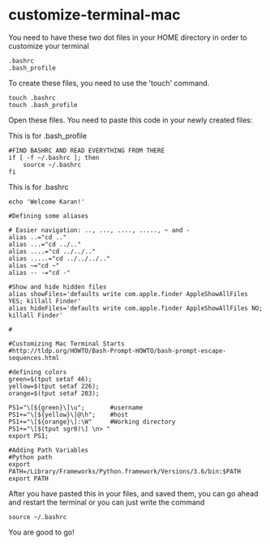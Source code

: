 # customize-terminal-mac

You need to have these two dot files in your HOME directory in order to customize your terminal

    .bashrc
    .bash_profile

To create these files, you need to use the 'touch' command.

    touch .bashrc
    touch .bash_profile
    
Open these files. You need to paste this code in your newly created files:

This is for .bash_profile
    
    #FIND BASHRC AND READ EVERYTHING FROM THERE
    if [ -f ~/.bashrc ]; then
        source ~/.bashrc
    fi
    
This is for .bashrc

    echo 'Welcome Karan!'

    #Defining some aliases

    # Easier navigation: .., ..., ...., ....., ~ and -
    alias ..="cd .."
    alias ...="cd ../.."
    alias ....="cd ../../.."
    alias .....="cd ../../../.."
    alias ~="cd ~"
    alias -- -="cd -"

    #Show and hide hidden files
    alias showFiles='defaults write com.apple.finder AppleShowAllFiles YES; killall Finder'
    alias hideFiles='defaults write com.apple.finder AppleShowAllFiles NO; killall Finder'

    #

    #Customizing Mac Terminal Starts
    #http://tldp.org/HOWTO/Bash-Prompt-HOWTO/bash-prompt-escape-sequences.html

    #defining colors
    green=$(tput setaf 46);
    yellow=$(tput setaf 226);
    orange=$(tput setaf 203);

    PS1="\[${green}\]\u";       #username
    PS1+="\[${yellow}\]@\h";    #host
    PS1+="\[${orange}\]:\W"     #Working directory
    PS1+="\[$(tput sgr0)\] \n> "
    export PS1;

    #Adding Path Variables
    #Python path
    export PATH=/Library/Frameworks/Python.framework/Versions/3.6/bin:$PATH
    export PATH


After you have pasted this in your files, and saved them, you can go ahead and restart the terminal or you can just write the command

    source ~/.bashrc
    
You are good to go! 
